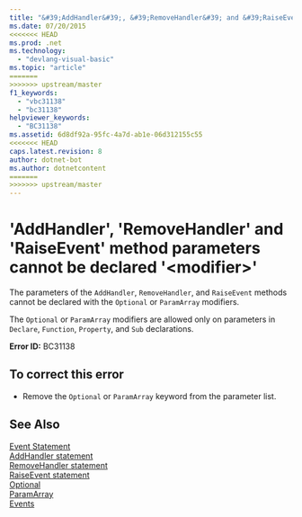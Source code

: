 ```yaml
---
title: "&#39;AddHandler&#39;, &#39;RemoveHandler&#39; and &#39;RaiseEvent&#39; method parameters cannot be declared &#39;&lt;modifier&gt;&#39;"
ms.date: 07/20/2015
<<<<<<< HEAD
ms.prod: .net
ms.technology: 
  - "devlang-visual-basic"
ms.topic: "article"
=======
>>>>>>> upstream/master
f1_keywords: 
  - "vbc31138"
  - "bc31138"
helpviewer_keywords: 
  - "BC31138"
ms.assetid: 6d8df92a-95fc-4a7d-ab1e-06d312155c55
<<<<<<< HEAD
caps.latest.revision: 8
author: dotnet-bot
ms.author: dotnetcontent
=======
>>>>>>> upstream/master
---
```

# &#39;AddHandler&#39;, &#39;RemoveHandler&#39; and &#39;RaiseEvent&#39; method parameters cannot be declared &#39;&lt;modifier&gt;&#39;
The parameters of the `AddHandler`, `RemoveHandler`, and `RaiseEvent` methods cannot be declared with the `Optional` or `ParamArray` modifiers.  
  
 The `Optional` or `ParamArray` modifiers are allowed only on parameters in `Declare`, `Function`, `Property`, and `Sub` declarations.  
  
 **Error ID:** BC31138  
  
## To correct this error  
  
-   Remove the `Optional` or `ParamArray` keyword from the parameter list.  
  
## See Also  
 [Event Statement](../../visual-basic/language-reference/statements/event-statement.md)  
 [AddHandler statement](~/docs/visual-basic/language-reference/statements/addhandler-statement.md)  
 [RemoveHandler statement](~/docs/visual-basic/language-reference/statements/removehandler-statement.md)  
 [RaiseEvent statement](~/docs/visual-basic/language-reference/statements/raiseevent-statement.md)  
 [Optional](../../visual-basic/language-reference/modifiers/optional.md)  
 [ParamArray](../../visual-basic/language-reference/modifiers/paramarray.md)  
 [Events](../../visual-basic/programming-guide/language-features/events/index.md)
